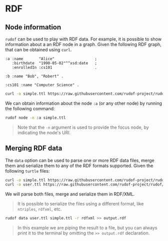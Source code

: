 # RDF

## Node information

`rudof` can be used to play with RDF data.
For example, it is possible to show information about a an RDF node in a graph.
Given the following RDF graph, that can be obtained using `curl`.

```turtle
:a :name       "Alice"                  ;
   :birthdate  "1990-05-02"^^xsd:date   ;
   :enrolledIn :cs101                   .

:b :name "Bob", "Robert" .

:cs101 :name "Computer Science" .
```

```sh
curl -o simple.ttl https://raw.githubusercontent.com/rudof-project/rudof/refs/heads/master/examples/simple.ttl
```

We can obtain information about the node `:a` (or any other node) by running the following command:

```sh
rudof node -n :a simple.ttl 
```

> Note that the `-n` argument is used to provide the focus node, by indicating the node's URI.

## Merging RDF data

The `data` option can be used to parse one or more RDF data files, merge them and serialize them to any of the RDF formats supported.
Given the following `turtle` files:

```sh
curl -o simple.ttl https://raw.githubusercontent.com/rudof-project/rudof/refs/heads/master/examples/simple.ttl
curl -o user.ttl https://raw.githubusercontent.com/rudof-project/rudof/refs/heads/master/examples/user.ttl
```

We will parse both files, merge and serialize them in RDF/XML.

> It is possible to serialize the files using a different format, like `ntriples`, `rdfxml`, etc.

```sh
rudof data user.ttl simple.ttl -r rdfxml >> output.rdf
```

> In this example we are piping the result to a file, but you can always print it to the terminal by omitting the `>> output.rdf` declaration.